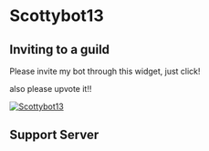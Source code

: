 # Scottybot13


## Inviting to a guild


Please invite my bot through this widget, just click! 

also please upvote it!!

<a href="https://discordbots.org/bot/518957742036221978" >
  <img src="https://discordbots.org/api/widget/518957742036221978.svg" alt="Scottybot13" />
</a>

## Support Server

<a href="https://discordapp.com/widget?id=533779781326471179&theme=dark" width="350" height="500" allowtransparency="true" frameborder="0" /> </a>

